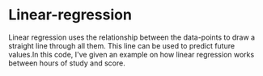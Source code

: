 # Linear-regression
Linear regression uses the relationship between the data-points to draw a straight line through all them. This line can be used to predict future values.In this code, I've given an example on how linear regression works between hours of study and score.
